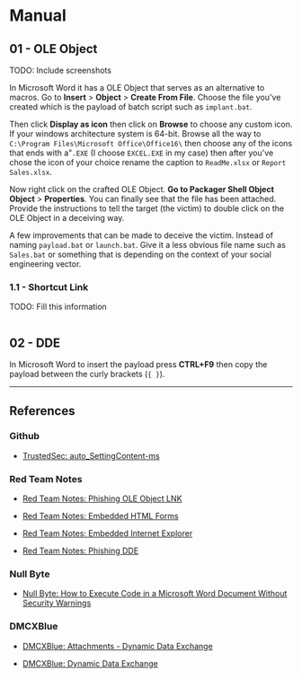# Manual

## 01 - OLE Object

TODO: Include screenshots

In Microsoft Word it has a OLE Object that serves as an alternative to macros. Go to **Insert** > **Object** > **Create From File**. Choose the file you've created which is the payload of batch script such as `implant.bat`.

Then click **Display as icon** then click on **Browse** to choose any custom icon. If your windows architecture system is 64-bit. Browse all the way to `C:\Program Files\Microsoft Office\Office16\` then choose any of the icons that ends with a"`.EXE` (I choose `EXCEL.EXE` in my case) then after you've chose the icon of your choice rename the caption to `ReadMe.xlsx` or `Report Sales.xlsx`.

Now right click on the crafted OLE Object. **Go to Packager Shell Object Object** > **Properties**. You can finally see that the file has been attached. Provide the instructions to tell the target (the victim) to double click on the OLE Object in a deceiving way.

A few improvements that can be made to deceive the victim. Instead of naming `payload.bat` or `launch.bat`. Give it a less obvious file name such as `Sales.bat` or something that is depending on the context of your social engineering vector.

### 1.1 - Shortcut Link

TODO: Fill this information

```

```

## 02 - DDE

In Microsoft Word to insert the payload press **CTRL+F9** then copy the payload between the curly brackets (`{ }`).

---
## References

### Github

- [TrustedSec: auto_SettingContent-ms](https://github.com/trustedsec/auto_SettingContent-ms)

### Red Team Notes

- [Red Team Notes: Phishing OLE Object LNK](https://www.ired.team/offensive-security/initial-access/phishing-with-ms-office/phishing-ole-+-lnk)

- [Red Team Notes: Embedded HTML Forms](https://www.ired.team/offensive-security/initial-access/phishing-with-ms-office/phishing-embedded-html-forms)

- [Red Team Notes: Embedded Internet Explorer](https://www.ired.team/offensive-security/initial-access/phishing-with-ms-office/phishing-embedded-internet-explorer)

- [Red Team Notes: Phishing DDE](https://www.ired.team/offensive-security/initial-access/phishing-with-ms-office/t1173-dde)

### Null Byte

- [Null Byte: How to Execute Code in a Microsoft Word Document Without Security Warnings](https://null-byte.wonderhowto.com/how-to/execute-code-microsoft-word-document-without-security-warnings-0180495/)

### DMCXBlue

- [DMCXBlue: Attachments - Dynamic Data Exchange](https://dmcxblue.gitbook.io/red-team-notes-2-0/red-team-techniques/initial-access/t1566-phishing/phishing-spearphishing-attachment/attachments-dynamic-data-exchange)

- [DMCXBlue: Dynamic Data Exchange](https://dmcxblue.gitbook.io/red-team-notes-2-0/red-team-techniques/execution/t1559-inter-process-communication/dynamic-data-exchange)